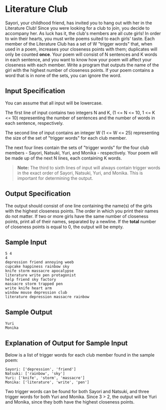 # Literature Club
Sayori, your childhood friend, has invited you to hang out with her in the Literature Club! Since you were looking for a club to join, you decide to accompany her. As luck has it, the club's members are all cute girls! In order to win their hearts, you must write poems suited to each girls' taste. Each member of the Literature Club has a set of W "trigger words" that, when used in a poem, increases your closeness points with them; duplicates will only be counted **once**. Your poem will consist of N sentences and K words in each sentence, and you want to know how your poem will affect your closeness with each member. Write a program that outputs the name of the girl with the highest number of closeness points. If your poem contains a word that is in none of the sets, you can ignore the word.

## Input Specification
You can assume that all input will be lowercase.

The first line of input contains two integers N and K, (1 <= N <= 10, 1 <= K <= 10) representing the number of sentences and the number of words in each sentence, respectively.

The second line of input contains an integer W (1 <= W <= 25) representing the size of the set of "trigger words" for each club member.

The next four lines contain the sets of "trigger words" for the four club members - Sayori, Natsuki, Yuri, and Monika - respectively.
Your poem will be made up of the next N lines, each containing K words.

> **Note:** The third to sixth lines of input will always contain trigger words in the exact order of Sayori, Natsuki, Yuri, and Monika. This is important for determining the output.

## Output Specification
The output should consist of one line containing the name(s) of the girls with the highest closeness points. The order in which you print their names do not matter. If two or more girls have the same number of closeness points, print all of their names, separated by a newline. If the **total** number of closeness points is equal to 0, the output will be empty.

## Sample Input
```
5 4
4
depression friend annoying weeb
cupcake happiness rainbow sky
knife storm massacre apocalypse
literature write pen protagonist
help friend sky factory
massacre storm trapped pen
write knife heart arm
window mouse depression club
literature depression massacre rainbow
```

## Sample Output
```
Yuri
Monika
```

## Explanation of Output for Sample Input
Below is a list of trigger words for each club member found in the sample poem:
```
Sayori: ['depression', 'friend']
Natsuki: ['rainbow', 'sky']
Yuri: ['knife', 'storm', 'massacre']
Monika: ['literature', 'write', 'pen']
```
Two trigger words can be found for both Sayori and Natsuki, and three trigger words for both Yuri and Monika. Since 3 > 2, the output will be Yuri and Monika, since they both have the highest closeness points.
